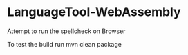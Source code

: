 # LanguageTool-WebAssembly
Attempt to run the spellcheck on Browser

To test the build run mvn clean package
